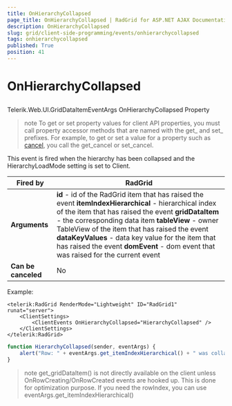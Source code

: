 ```yaml
---
title: OnHierarchyCollapsed
page_title: OnHierarchyCollapsed | RadGrid for ASP.NET AJAX Documentation
description: OnHierarchyCollapsed
slug: grid/client-side-programming/events/onhierarchycollapsed
tags: onhierarchycollapsed
published: True
position: 41
---
```


# OnHierarchyCollapsed



## 

Telerik.Web.UI.GridDataItemEventArgs OnHierarchyCollapsed Property

>note To get or set property values for client API properties, you must call property accessor methods that are named with the get_ and set_ prefixes. For example, to get or set a value for a property such as [cancel](https://msdn.microsoft.com/en-us/library/bb310859.aspx), you call the get_cancel or set_cancel.
>


This event is fired when the hierarchy has been collapsed and the HierarchyLoadMode setting is set to Client.


|  **Fired by**  | RadGrid |
| ------ | ------ |
| **Arguments** | **id** - id of the RadGrid item that has raised the event **itemIndexHierarchical** - hierarchical index of the item that has raised the event **gridDataItem** - the corresponding data item **tableView** - owner TableView of the item that has raised the event **dataKeyValues** - data key value for the item that has raised the event **domEvent** - dom event that was raised for the current event|
| **Can be canceled** |No|

Example:

````ASP.NET
<telerik:RadGrid RenderMode="Lightweight" ID="RadGrid1" runat="server">
    <ClientSettings>
        <ClientEvents OnHierarchyCollapsed="HierarchyCollapsed" />
    </ClientSettings>
</telerik:RadGrid>
````



````JavaScript
function HierarchyCollapsed(sender, eventArgs) {
    alert("Row: " + eventArgs.get_itemIndexHierarchical() + " was collapsed");
}
````



>note get_gridDataItem() is not directly available on the client unless OnRowCreating/OnRowCreated events are hooked up. This is done for optimization purpose. If you need the rowIndex, you can use eventArgs.get_itemIndexHierarchical()
>

